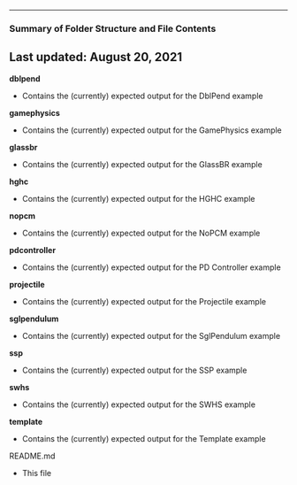 --------------------------------------------------
### Summary of Folder Structure and File Contents
Last updated: August 20, 2021
--------------------------------------------------

**dblpend**
  - Contains the (currently) expected output for the DblPend example

**gamephysics**
  - Contains the (currently) expected output for the GamePhysics example

**glassbr**
  - Contains the (currently) expected output for the GlassBR example

**hghc**
  - Contains the (currently) expected output for the HGHC example

**nopcm**
  - Contains the (currently) expected output for the NoPCM example
  
**pdcontroller**
  - Contains the (currently) expected output for the PD Controller example

**projectile**
  - Contains the (currently) expected output for the Projectile example

**sglpendulum**
  - Contains the (currently) expected output for the SglPendulum example

**ssp**
  - Contains the (currently) expected output for the SSP example

**swhs**
  - Contains the (currently) expected output for the SWHS example

**template**
  - Contains the (currently) expected output for the Template example


README.md
  - This file
